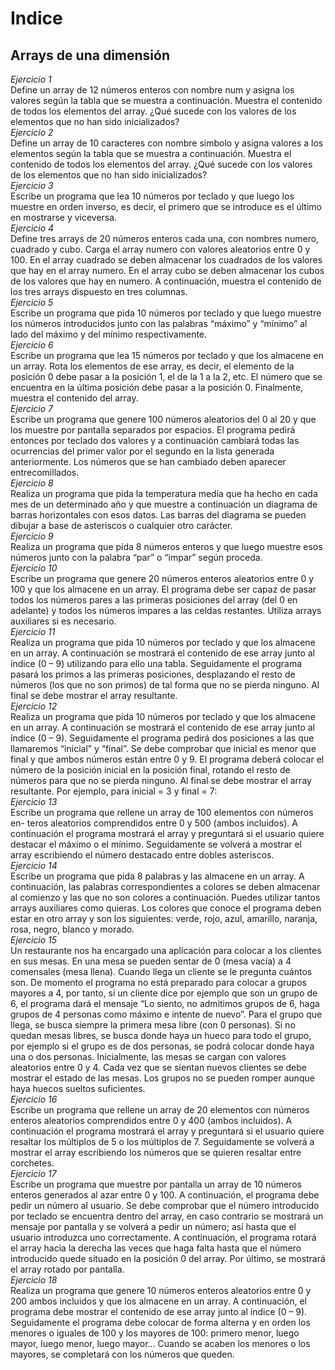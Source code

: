 # Indice
## Arrays de una dimensión

*Ejercicio 1*  
Define un array de 12 números enteros con nombre num y asigna los valores
según la tabla que se muestra a continuación. Muestra el contenido de todos
los elementos del array. ¿Qué sucede con los valores de los elementos que no
han sido inicializados?  
*Ejercicio 2*  
Define un array de 10 caracteres con nombre simbolo y asigna valores a los
elementos según la tabla que se muestra a continuación. Muestra el contenido
de todos los elementos del array. ¿Qué sucede con los valores de los elementos
que no han sido inicializados?  
*Ejercicio 3*  
Escribe un programa que lea 10 números por teclado y que luego los muestre
en orden inverso, es decir, el primero que se introduce es el último en mostrarse
y viceversa.  
*Ejercicio 4*  
Define tres arrays de 20 números enteros cada una, con nombres numero, cuadrado
y cubo. Carga el array numero con valores aleatorios entre 0 y 100. En el array
cuadrado se deben almacenar los cuadrados de los valores que hay en el array
numero. En el array cubo se deben almacenar los cubos de los valores que hay en
numero. A continuación, muestra el contenido de los tres arrays dispuesto en tres
columnas.  
*Ejercicio 5*  
Escribe un programa que pida 10 números por teclado y que luego muestre los
números introducidos junto con las palabras “máximo” y “mínimo” al lado del
máximo y del mínimo respectivamente.  
*Ejercicio 6*  
Escribe un programa que lea 15 números por teclado y que los almacene en un
array. Rota los elementos de ese array, es decir, el elemento de la posición 0
debe pasar a la posición 1, el de la 1 a la 2, etc. El número que se encuentra en
la última posición debe pasar a la posición 0. Finalmente, muestra el contenido
del array.  
*Ejercicio 7*  
Escribe un programa que genere 100 números aleatorios del 0 al 20 y que los
muestre por pantalla separados por espacios. El programa pedirá entonces por
teclado dos valores y a continuación cambiará todas las ocurrencias del primer
valor por el segundo en la lista generada anteriormente. Los números que se
han cambiado deben aparecer entrecomillados.  
*Ejercicio 8*  
Realiza un programa que pida la temperatura media que ha hecho en cada mes
de un determinado año y que muestre a continuación un diagrama de barras
horizontales con esos datos. Las barras del diagrama se pueden dibujar a base
de asteriscos o cualquier otro carácter.  
*Ejercicio 9*  
Realiza un programa que pida 8 números enteros y que luego muestre esos
números junto con la palabra “par” o “impar” según proceda.  
*Ejercicio 10*  
Escribe un programa que genere 20 números enteros aleatorios entre 0 y 100
y que los almacene en un array. El programa debe ser capaz de pasar todos
los números pares a las primeras posiciones del array (del 0 en adelante) y
todos los números impares a las celdas restantes. Utiliza arrays auxiliares si es
necesario.  
*Ejercicio 11*  
Realiza un programa que pida 10 números por teclado y que los almacene en
un array. A continuación se mostrará el contenido de ese array junto al índice
(0 – 9) utilizando para ello una tabla. Seguidamente el programa pasará los
primos a las primeras posiciones, desplazando el resto de números (los que no
son primos) de tal forma que no se pierda ninguno. Al final se debe mostrar el
array resultante.  
*Ejercicio 12*  
Realiza un programa que pida 10 números por teclado y que los almacene en
un array. A continuación se mostrará el contenido de ese array junto al índice
(0 – 9). Seguidamente el programa pedirá dos posiciones a las que llamaremos
“inicial” y “final”. Se debe comprobar que inicial es menor que final y que ambos
números están entre 0 y 9. El programa deberá colocar el número de la posición
inicial en la posición final, rotando el resto de números para que no se pierda
ninguno. Al final se debe mostrar el array resultante.
Por ejemplo, para inicial = 3 y final = 7:  
*Ejercicio 13*  
Escribe un programa que rellene un array de 100 elementos con números en-
teros aleatorios comprendidos entre 0 y 500 (ambos incluidos). A continuación
el programa mostrará el array y preguntará si el usuario quiere destacar el
máximo o el mínimo. Seguidamente se volverá a mostrar el array escribiendo
el número destacado entre dobles asteriscos.  
*Ejercicio 14*  
Escribe un programa que pida 8 palabras y las almacene en un array. A
continuación, las palabras correspondientes a colores se deben almacenar al
comienzo y las que no son colores a continuación. Puedes utilizar tantos arrays
auxiliares como quieras. Los colores que conoce el programa deben estar en
otro array y son los siguientes: verde, rojo, azul, amarillo, naranja, rosa, negro,
blanco y morado.  
*Ejercicio 15*  
Un restaurante nos ha encargado una aplicación para colocar a los clientes en
sus mesas. En una mesa se pueden sentar de 0 (mesa vacía) a 4 comensales
(mesa llena). Cuando llega un cliente se le pregunta cuántos son. De momento
el programa no está preparado para colocar a grupos mayores a 4, por tanto, si
un cliente dice por ejemplo que son un grupo de 6, el programa dará el mensaje
“Lo siento, no admitimos grupos de 6, haga grupos de 4 personas
como máximo e intente de nuevo”. Para el grupo que llega, se busca
siempre la primera mesa libre (con 0 personas). Si no quedan mesas libres, se
busca donde haya un hueco para todo el grupo, por ejemplo si el grupo es de
dos personas, se podrá colocar donde haya una o dos personas. Inicialmente,
las mesas se cargan con valores aleatorios entre 0 y 4. Cada vez que se sientan
nuevos clientes se debe mostrar el estado de las mesas. Los grupos no se
pueden romper aunque haya huecos sueltos suficientes.  
*Ejercicio 16*  
Escribe un programa que rellene un array de 20 elementos con números enteros
aleatorios comprendidos entre 0 y 400 (ambos incluidos). A continuación el
programa mostrará el array y preguntará si el usuario quiere resaltar los
múltiplos de 5 o los múltiplos de 7. Seguidamente se volverá a mostrar el array
escribiendo los números que se quieren resaltar entre corchetes.  
*Ejercicio 17*  
Escribe un programa que muestre por pantalla un array de 10 números enteros
generados al azar entre 0 y 100. A continuación, el programa debe pedir un
número al usuario. Se debe comprobar que el número introducido por teclado
se encuentra dentro del array, en caso contrario se mostrará un mensaje por
pantalla y se volverá a pedir un número; así hasta que el usuario introduzca uno
correctamente. A continuación, el programa rotará el array hacia la derecha
las veces que haga falta hasta que el número introducido quede situado en la
posición 0 del array. Por último, se mostrará el array rotado por pantalla.  
*Ejercicio 18*  
Realiza un programa que genere 10 números enteros aleatorios entre 0 y 200
ambos incluidos y que los almacene en un array. A continuación, el programa
debe mostrar el contenido de ese array junto al índice (0 – 9). Seguidamente el
programa debe colocar de forma alterna y en orden los menores o iguales de
100 y los mayores de 100: primero menor, luego mayor, luego menor, luego
mayor... Cuando se acaben los menores o los mayores, se completará con los
números que queden.  


